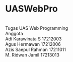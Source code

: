 # UASWebPro
<br>Tugas UAS Web Programming
<br>Anggota 
<br>Adi Karawinata S 17212003
<br>Agus Hermawan 17212006
<br>Azis Saepul Rahman 17211011
<br>M. Ridwan Jamil 17213013
